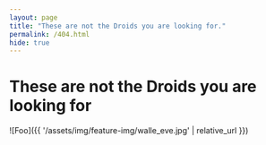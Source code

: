 ```yaml
---
layout: page
title: "These are not the Droids you are looking for."
permalink: /404.html
hide: true
---
```


# These are not the Droids you are looking for
![Foo]({{ '/assets/img/feature-img/walle_eve.jpg' | relative_url }})
